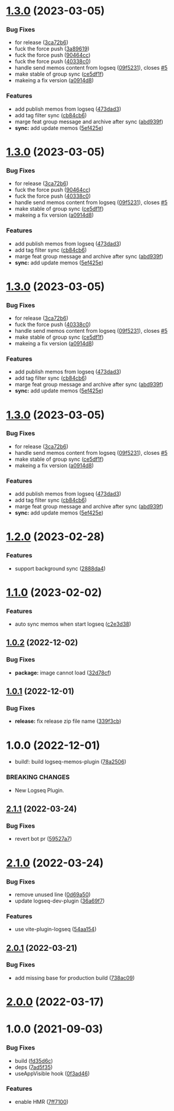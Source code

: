 # [1.3.0](https://github.com/EINDEX/logseq-memos-sync/compare/v1.2.0...v1.3.0) (2023-03-05)


### Bug Fixes

* for release ([3ca72b6](https://github.com/EINDEX/logseq-memos-sync/commit/3ca72b6aebc8ff0e41fcdfb3547b7424e7920deb))
* fuck the force push ([3a89619](https://github.com/EINDEX/logseq-memos-sync/commit/3a89619871fe0f6f4ba4e08c412ea620bdfb103e))
* fuck the force push ([90464cc](https://github.com/EINDEX/logseq-memos-sync/commit/90464ccbea148ce004eda57b9e4eaa2e59884ad5))
* fuck the force push ([40338c0](https://github.com/EINDEX/logseq-memos-sync/commit/40338c020228a92b7063dae5dd5e5b421b8cdbe8))
* handle send memos content from logseq ([09f5231](https://github.com/EINDEX/logseq-memos-sync/commit/09f5231a5dc47a59622e1aefc46d77933e848ec1)), closes [#5](https://github.com/EINDEX/logseq-memos-sync/issues/5)
* make stable of group sync ([ce5df1f](https://github.com/EINDEX/logseq-memos-sync/commit/ce5df1fac6ffb918233f3a572f4dee0f3106b6c4))
* makeing a fix version ([a0914d8](https://github.com/EINDEX/logseq-memos-sync/commit/a0914d8c7cc1dc65d1138a73870d395ea85a1106))


### Features

* add publish memos from logseq ([473dad3](https://github.com/EINDEX/logseq-memos-sync/commit/473dad38906eb141c1be3228f19452b4ec108433))
* add tag filter sync ([cb84cb6](https://github.com/EINDEX/logseq-memos-sync/commit/cb84cb690210b3f6e81188e9808a6f0675bd0639))
* marge feat group message and archive after sync ([abd939f](https://github.com/EINDEX/logseq-memos-sync/commit/abd939f51c7a2d1af4f3cb4836174c2d6ad8683d))
* **sync:** add update memos ([5ef425e](https://github.com/EINDEX/logseq-memos-sync/commit/5ef425e3a5f2db5822b671401e9226eee2c2323d))

# [1.3.0](https://github.com/EINDEX/logseq-memos-sync/compare/v1.2.0...v1.3.0) (2023-03-05)


### Bug Fixes

* for release ([3ca72b6](https://github.com/EINDEX/logseq-memos-sync/commit/3ca72b6aebc8ff0e41fcdfb3547b7424e7920deb))
* fuck the force push ([90464cc](https://github.com/EINDEX/logseq-memos-sync/commit/90464ccbea148ce004eda57b9e4eaa2e59884ad5))
* fuck the force push ([40338c0](https://github.com/EINDEX/logseq-memos-sync/commit/40338c020228a92b7063dae5dd5e5b421b8cdbe8))
* handle send memos content from logseq ([09f5231](https://github.com/EINDEX/logseq-memos-sync/commit/09f5231a5dc47a59622e1aefc46d77933e848ec1)), closes [#5](https://github.com/EINDEX/logseq-memos-sync/issues/5)
* make stable of group sync ([ce5df1f](https://github.com/EINDEX/logseq-memos-sync/commit/ce5df1fac6ffb918233f3a572f4dee0f3106b6c4))
* makeing a fix version ([a0914d8](https://github.com/EINDEX/logseq-memos-sync/commit/a0914d8c7cc1dc65d1138a73870d395ea85a1106))


### Features

* add publish memos from logseq ([473dad3](https://github.com/EINDEX/logseq-memos-sync/commit/473dad38906eb141c1be3228f19452b4ec108433))
* add tag filter sync ([cb84cb6](https://github.com/EINDEX/logseq-memos-sync/commit/cb84cb690210b3f6e81188e9808a6f0675bd0639))
* marge feat group message and archive after sync ([abd939f](https://github.com/EINDEX/logseq-memos-sync/commit/abd939f51c7a2d1af4f3cb4836174c2d6ad8683d))
* **sync:** add update memos ([5ef425e](https://github.com/EINDEX/logseq-memos-sync/commit/5ef425e3a5f2db5822b671401e9226eee2c2323d))

# [1.3.0](https://github.com/EINDEX/logseq-memos-sync/compare/v1.2.0...v1.3.0) (2023-03-05)


### Bug Fixes

* for release ([3ca72b6](https://github.com/EINDEX/logseq-memos-sync/commit/3ca72b6aebc8ff0e41fcdfb3547b7424e7920deb))
* fuck the force push ([40338c0](https://github.com/EINDEX/logseq-memos-sync/commit/40338c020228a92b7063dae5dd5e5b421b8cdbe8))
* handle send memos content from logseq ([09f5231](https://github.com/EINDEX/logseq-memos-sync/commit/09f5231a5dc47a59622e1aefc46d77933e848ec1)), closes [#5](https://github.com/EINDEX/logseq-memos-sync/issues/5)
* make stable of group sync ([ce5df1f](https://github.com/EINDEX/logseq-memos-sync/commit/ce5df1fac6ffb918233f3a572f4dee0f3106b6c4))
* makeing a fix version ([a0914d8](https://github.com/EINDEX/logseq-memos-sync/commit/a0914d8c7cc1dc65d1138a73870d395ea85a1106))


### Features

* add publish memos from logseq ([473dad3](https://github.com/EINDEX/logseq-memos-sync/commit/473dad38906eb141c1be3228f19452b4ec108433))
* add tag filter sync ([cb84cb6](https://github.com/EINDEX/logseq-memos-sync/commit/cb84cb690210b3f6e81188e9808a6f0675bd0639))
* marge feat group message and archive after sync ([abd939f](https://github.com/EINDEX/logseq-memos-sync/commit/abd939f51c7a2d1af4f3cb4836174c2d6ad8683d))
* **sync:** add update memos ([5ef425e](https://github.com/EINDEX/logseq-memos-sync/commit/5ef425e3a5f2db5822b671401e9226eee2c2323d))

# [1.3.0](https://github.com/EINDEX/logseq-memos-sync/compare/v1.2.0...v1.3.0) (2023-03-05)


### Bug Fixes

* for release ([3ca72b6](https://github.com/EINDEX/logseq-memos-sync/commit/3ca72b6aebc8ff0e41fcdfb3547b7424e7920deb))
* handle send memos content from logseq ([09f5231](https://github.com/EINDEX/logseq-memos-sync/commit/09f5231a5dc47a59622e1aefc46d77933e848ec1)), closes [#5](https://github.com/EINDEX/logseq-memos-sync/issues/5)
* make stable of group sync ([ce5df1f](https://github.com/EINDEX/logseq-memos-sync/commit/ce5df1fac6ffb918233f3a572f4dee0f3106b6c4))
* makeing a fix version ([a0914d8](https://github.com/EINDEX/logseq-memos-sync/commit/a0914d8c7cc1dc65d1138a73870d395ea85a1106))


### Features

* add publish memos from logseq ([473dad3](https://github.com/EINDEX/logseq-memos-sync/commit/473dad38906eb141c1be3228f19452b4ec108433))
* add tag filter sync ([cb84cb6](https://github.com/EINDEX/logseq-memos-sync/commit/cb84cb690210b3f6e81188e9808a6f0675bd0639))
* marge feat group message and archive after sync ([abd939f](https://github.com/EINDEX/logseq-memos-sync/commit/abd939f51c7a2d1af4f3cb4836174c2d6ad8683d))
* **sync:** add update memos ([5ef425e](https://github.com/EINDEX/logseq-memos-sync/commit/5ef425e3a5f2db5822b671401e9226eee2c2323d))

# [1.2.0](https://github.com/EINDEX/logseq-memos-sync/compare/v1.1.0...v1.2.0) (2023-02-28)


### Features

* support background sync ([2888da4](https://github.com/EINDEX/logseq-memos-sync/commit/2888da46c4f366871224f4ad9c39026e06bfe274))

# [1.1.0](https://github.com/EINDEX/logseq-memos-sync/compare/v1.0.2...v1.1.0) (2023-02-02)


### Features

* auto sync memos when start logseq ([c2e3d38](https://github.com/EINDEX/logseq-memos-sync/commit/c2e3d3816b3f03c6d58eff4735068343b3a79839))

## [1.0.2](https://github.com/EINDEX/logseq-memos-sync/compare/v1.0.1...v1.0.2) (2022-12-02)


### Bug Fixes

* **package:** image cannot load ([32d78cf](https://github.com/EINDEX/logseq-memos-sync/commit/32d78cf5e2366f0a2565e084a419cdf47c2edb25))

## [1.0.1](https://github.com/EINDEX/logseq-memos-sync/compare/v1.0.0...v1.0.1) (2022-12-01)


### Bug Fixes

* **release:** fix release zip file name ([339f3cb](https://github.com/EINDEX/logseq-memos-sync/commit/339f3cb1b2dc20929f93730300c30002594f3e14))

# 1.0.0 (2022-12-01)


* build!: build logseq-memos-plugin ([78a2506](https://github.com/EINDEX/logseq-memos-sync/commit/78a2506f47fbf328b7a8014c8866ccbe0892a113))


### BREAKING CHANGES

* New Logseq Plugin.

## [2.1.1](https://github.com/pengx17/logseq-plugin-template-react/compare/v2.1.0...v2.1.1) (2022-03-24)


### Bug Fixes

* revert bot pr ([59527a7](https://github.com/pengx17/logseq-plugin-template-react/commit/59527a7044bec0ddd17a79de54844730e8a591a4))

# [2.1.0](https://github.com/pengx17/logseq-plugin-template-react/compare/v2.0.1...v2.1.0) (2022-03-24)


### Bug Fixes

* remove unused line ([0d69a50](https://github.com/pengx17/logseq-plugin-template-react/commit/0d69a504e4847b4859377ada65766b887920ae38))
* update logseq-dev-plugin ([36a69f7](https://github.com/pengx17/logseq-plugin-template-react/commit/36a69f7f13789cd86156273dbf8c01fad793b3e1))


### Features

* use vite-plugin-logseq ([54aa154](https://github.com/pengx17/logseq-plugin-template-react/commit/54aa154615eafa9af8727d0fc1f3031c5e610aa7))

## [2.0.1](https://github.com/pengx17/logseq-plugin-template-react/compare/v2.0.0...v2.0.1) (2022-03-21)


### Bug Fixes

* add missing base for production build ([738ac09](https://github.com/pengx17/logseq-plugin-template-react/commit/738ac09dab9785ccc3564117bc4026cfb4464e9a))

# [2.0.0](https://github.com/pengx17/logseq-plugin-template-react/compare/v1.0.0...v2.0.0) (2022-03-17)

# 1.0.0 (2021-09-03)


### Bug Fixes

* build ([fd35d6c](https://github.com/pengx17/logseq-plugin-template-react/commit/fd35d6c098e030920da26a65c734940a27b604df))
* deps ([7ad5f35](https://github.com/pengx17/logseq-plugin-template-react/commit/7ad5f351a645029823c3ab4cc04db2476948943a))
* useAppVisible hook ([0f3ad46](https://github.com/pengx17/logseq-plugin-template-react/commit/0f3ad46e2fe8f9326e796fb50f8f32d5c66d9bf8))


### Features

* enable HMR ([7ff7100](https://github.com/pengx17/logseq-plugin-template-react/commit/7ff7100552180c6d14f3df37a449b704da29270d))
